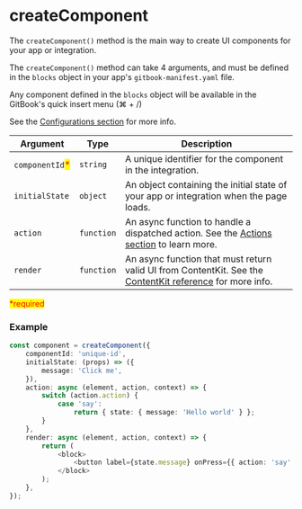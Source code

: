# createComponent

The `createComponent()` method is the main way to create UI components for your app or integration.

The `createComponent()` method can take 4 arguments, and must be defined in the `blocks` object in your app's `gitbook-manifest.yaml` file.

Any component defined in the `blocks` object will be available in the GitBook's quick insert menu (⌘ + /)

See the [Configurations section](../configurations.md) for more info.

| Argument                                        | Type       | Description                                                                                                                 |
| ----------------------------------------------- | ---------- | --------------------------------------------------------------------------------------------------------------------------- |
| `componentId`<mark style="color:red;">\*</mark> | `string`   | A unique identifier for the component in the integration.                                                                   |
| `initialState`                                  | `object`   | An object containing the initial state of your app or integration when the page loads.                                      |
| `action`                                        | `function` | An async function to handle a dispatched action. See the [Actions section](action.md) to learn more.                        |
| `render`                                        | `function` | An async function that must return valid UI from ContentKit. See the [ContentKit reference](../contentkit/) for more info.  |

<mark style="color:red;">\*required</mark>

### Example

```typescript
const component = createComponent({
    componentId: 'unique-id',
    initialState: (props) => ({
        message: 'Click me',
    }),
    action: async (element, action, context) => {
        switch (action.action) {
            case 'say':
                return { state: { message: 'Hello world' } };
        }
    },
    render: async (element, action, context) => {
        return (
            <block>
                <button label={state.message} onPress={{ action: 'say' }} />
            </block>
        );
    },
});
```
